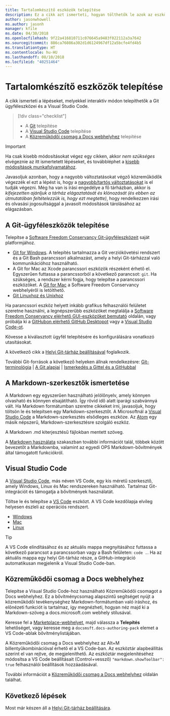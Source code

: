 ```yaml
---
title: Tartalomkészítő eszközök telepítése
description: Ez a cikk azt ismerteti, hogyan tölthetők le azok az eszközök, amelyek a Git használatához és a Markdown-fájlok szerkesztéséhez szükségesek.
author: jasonwhowell
ms.author: jasonh
manager: kfile
ms.date: 04/30/2018
ms.openlocfilehash: 9f22a416810711c076645a9483f022112a3a7642
ms.sourcegitcommit: 886ca76086a302d1d6124967df12a5bcfe4fd4b5
ms.translationtype: HT
ms.contentlocale: hu-HU
ms.lasthandoff: 08/10/2018
ms.locfileid: "40251464"
---
```

# <a name="install-content-authoring-tools"></a>Tartalomkészítő eszközök telepítése

A cikk ismerteti a lépéseket, melyekkel interaktív módon telepíthetők a Git ügyféleszközei és a Visual Studio Code.
> [!div class="checklist"]
> * A [Git](https://git-scm.com/) telepítése
> * A [Visual Studio Code](https://code.visualstudio.com/) telepítése
> * A [Közreműködői csomag a Docs webhelyhez](https://marketplace.visualstudio.com/items?itemName=docsmsft.docs-authoring-pack) telepítése

>[!IMPORTANT]
> Ha csak kisebb módosításokat végez egy cikken, akkor *nem szükséges* elvégeznie az itt ismertetett lépéseket, és továbbléphet a [kisebb módosítások munkafolyamatához](index.md#quick-edits-to-existing-documents).
>
> Javasoljuk azonban, hogy a nagyobb változtatásokat végző közreműködők végezzék el ezt a lépést is, hogy a [nagyobb/tartós változtatásokat](how-to-write-workflows-major.md) is el tudják végezni. Még ha van is írási engedélye a fő tárházban, akkor is *kifejezetten ajánljuk a tárház elágaztatását és klónozását (és ebben az útmutatóban feltételezzük is, hogy ezt megtette)*, hogy rendelkezzen írási és olvasási jogosultsággal a javasolt módosítások tárolásához az elágazásban.

## <a name="install-git-client-tools"></a>A Git-ügyféleszközök telepítése 

 Telepítse a [Software Freedom Conservancy Git-ügyféleszközeit](https://git-scm.com/download/) saját platformjához. 

* [Git for Windows](https://git-scm.com/download/win). A telepítés tartalmazza a Git verziókövetési rendszert és a Git Bash parancssori alkalmazást, amely a helyi Git-tárházzal való kommunikációhoz használható.
* A Git for Mac az Xcode parancssori eszközök részeként érhető el. Egyszerűen futtassa a parancssorból a következő parancsot: `git`. Ha szükséges, a rendszer kérni fogja, hogy telepítse a parancssori eszközöket. A [Git for Mac](https://git-scm.com/download/mac) a Software Freedom Conservancy webhelyéről is letölthető.
* [Git Linuxhoz és Unixhoz](https://git-scm.com/download/linux)

Ha parancssori eszköz helyett inkább grafikus felhasználói felületet szeretne használni, a legnépszerűbb eszközöket megtalálja a [Software Freedom Conservancy elérhető GUI-eszközöket bemutató](https://git-scm.com/downloads/guis) oldalán, vagy próbálja ki a [GitHubon elérhető GitHub Desktopot](https://desktop.github.com/) vagy a [Visual Studio Code-ot](https://www.visualstudio.com/products/code-vs.aspx).

Kövesse a kiválasztott ügyfél telepítésére és konfigurálására vonatkozó utasításokat.

A következő cikk a [Helyi Git-tárház beállításával](get-started-setup-local.md) foglalkozik.

   További Git-források a következő helyeken állnak rendelkezésre: [Git-terminológia](https://help.github.com/articles/github-glossary) | [A Git alapjai](https://git-scm.com/book/en/v2/Getting-Started-Git-Basics) | [Ismerkedés a Gittel és a GitHubbal](https://help.github.com/articles/good-resources-for-learning-git-and-github/)

## <a name="understand-markdown-editors"></a>A Markdown-szerkesztők ismertetése

A Markdown egy egyszerűen használható jelölőnyelv, amely könnyen olvasható és könnyen elsajátítható. Így rövid idő alatt iparági szabvánnyá vált. Ha Markdown formátumban szeretne cikkeket írni, javasoljuk, hogy töltsön le és telepítsen egy Markdown-szerkesztőt.  A Microsoftnál a [Visual Studio Code](https://code.visualstudio.com/) a Markdown-szerkesztés elsődleges eszköze. Az [Atom](https://atom.io) egy másik népszerű, Markdown-szerkesztésre szolgáló eszköz.

A Markdown .md kiterjesztésű fájlokban mentett szöveg.

A [Markdown használata](how-to-write-use-markdown.md) szakaszban további információt talál, többek között bevezetőt a Markdownba, valamint az egyedi OPS Markdown-bővítmények által támogatott funkciókról.

## <a name="visual-studio-code"></a>Visual Studio Code

A [Visual Studio Code](https://code.visualstudio.com/), más néven VS Code, egy kis méretű szerkesztő, amely Windows, Linux és Mac rendszereken használható. Tartalmaz Git-integrációt és támogatja a bővítmények használatát.

Töltse le és telepítse a [VS Code](https://code.visualstudio.com/) eszközt. A VS Code kezdőlapja elvileg helyesen észleli az operációs rendszert.

- [Windows](https://code.visualstudio.com/docs/setup/windows)
- [Mac](https://code.visualstudio.com/docs/setup/mac)
- [Linux](https://code.visualstudio.com/docs/setup/linux)

> [!TIP]
> A VS Code elindításához és az aktuális mappa megnyitásához futtassa a következő parancsot a parancssorban vagy a Bash felületen: `code .`. Ha az aktuális mappa egy helyi Git-tárház része, a GitHub-integráció automatikusan megjelenik a Visual Studio Code-ban.

## <a name="docs-authoring-pack"></a>Közreműködői csomag a Docs webhelyhez
Telepítse a Visual Studio Code-hoz használható Közreműködői csomagot a Docs webhelyhez. Ez a bővítménycsomag alapszintű segítséget nyújt a közreműködői tevékenységhez Markdown-formátumban való íráshoz, és előnézeti funkciót is tartalmaz, így megnézheti, hogyan néz majd ki a Markdown-szöveg a docs.microsoft.com webhely stílusával.

   Keresse fel a [Marketplace-webhelyet](https://marketplace.visualstudio.com/items?itemName=docsmsft.docs-authoring-pack), majd válassza a **Telepítés** lehetőséget, vagy keresse meg a `docsmsft.docs-authoring-pack` elemet a VS Code-ablak bővítménylistájában. 

   A Közreműködői csomag a Docs webhelyhez az Alt+M billentyűkombinációval érhető el a VS Code-ban. Az eszköztár alapbeállítás szerint el van rejtve, de megjeleníthető. Az eszköztár megjelenítéséhez módosítsa a VS Code beállításait (Control+vessző) `"markdown.showToolbar": true` felhasználói beállítások hozzáadásával.

   További információt a [Közreműködői csomag a Docs webhelyhez](how-to-write-docs-auth-pack.md) oldalán találhat.


## <a name="next-steps"></a>Következő lépések

Most már készen áll a [Helyi Git-tárház beállítására](get-started-setup-local.md).

